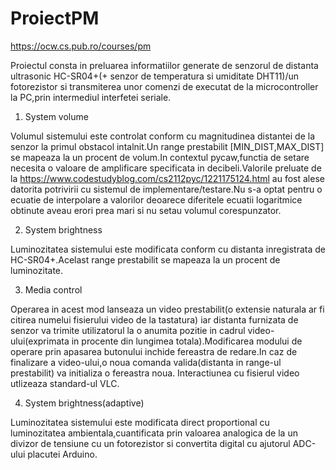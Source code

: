 # ProiectPM

https://ocw.cs.pub.ro/courses/pm

Proiectul consta in preluarea informatiilor generate de senzorul de distanta ultrasonic HC-SR04+(+ senzor de temperatura si umiditate DHT11)/un fotorezistor si transmiterea unor comenzi de executat de la microcontroller la PC,prin intermediul interfetei seriale.

1. System volume

  Volumul sistemului este controlat conform cu magnitudinea distantei de la senzor la primul obstacol intalnit.Un range prestabilit [MIN_DIST,MAX_DIST] se mapeaza la un procent de volum.In contextul pycaw,functia de setare necesita o valoare de amplificare specificata in decibeli.Valorile preluate de la https://www.codestudyblog.com/cs2112pyc/1221175124.html au fost alese datorita potrivirii cu sistemul de implementare/testare.Nu s-a optat pentru o ecuatie de interpolare a valorilor deoarece diferitele ecuatii logaritmice obtinute aveau erori prea mari si nu setau volumul corespunzator.
  
2. System brightness

  Luminozitatea sistemului este modificata conform cu distanta inregistrata de HC-SR04+.Acelast range prestabilit se mapeaza la un procent de luminozitate.

3. Media control

  Operarea in acest mod lanseaza un video prestabilit(o extensie naturala ar fi citirea numelui fisierului video de la tastatura) iar distanta furnizata de senzor va trimite utilizatorul la o anumita pozitie in cadrul video-ului(exprimata in procente din lungimea totala).Modificarea modului de operare prin apasarea butonului inchide fereastra de redare.In caz de finalizare a video-ului,o noua comanda valida(distanta in range-ul prestabilit) va initializa o fereastra noua. 
  Interactiunea cu fisierul video utlizeaza standard-ul VLC.
  
4. System brightness(adaptive)

  Luminozitatea sistemului este modificata direct proportional cu luminozitatea ambientala,cuantificata prin valoarea analogica de la un divizor de tensiune cu un fotorezistor si convertita digital cu ajutorul ADC-ului placutei Arduino.
